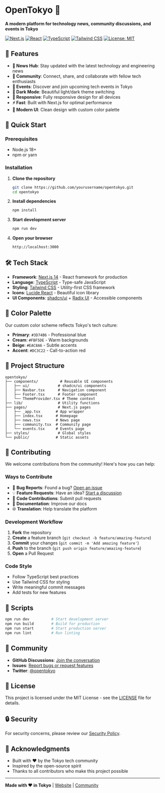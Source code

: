 # OpenTokyo 🚀

**A modern platform for technology news, community discussions, and events in Tokyo**

[![Next.js](https://img.shields.io/badge/Next.js-14.2.3-black?logo=next.js)](https://nextjs.org/)
[![React](https://img.shields.io/badge/React-18.2.0-blue?logo=react)](https://reactjs.org/)
[![TypeScript](https://img.shields.io/badge/TypeScript-5.4.5-blue?logo=typescript)](https://www.typescriptlang.org/)
[![Tailwind CSS](https://img.shields.io/badge/Tailwind%20CSS-3.4.3-38B2AC?logo=tailwind-css)](https://tailwindcss.com/)
[![License: MIT](https://img.shields.io/badge/License-MIT-yellow.svg)](https://opensource.org/licenses/MIT)

## 🌟 Features

- **📰 News Hub**: Stay updated with the latest technology and engineering news
- **👥 Community**: Connect, share, and collaborate with fellow tech enthusiasts  
- **📅 Events**: Discover and join upcoming tech events in Tokyo
- **🌙 Dark Mode**: Beautiful light/dark theme switching
- **📱 Responsive**: Fully responsive design for all devices
- **⚡ Fast**: Built with Next.js for optimal performance
- **🎨 Modern UI**: Clean design with custom color palette

## 🚀 Quick Start

### Prerequisites

- Node.js 18+ 
- npm or yarn

### Installation

1. **Clone the repository**
   ```bash
   git clone https://github.com/yourusername/opentokyo.git
   cd opentokyo
   ```

2. **Install dependencies**
   ```bash
   npm install
   ```

3. **Start development server**
   ```bash
   npm run dev
   ```

4. **Open your browser**
   ```
   http://localhost:3000
   ```

## 🛠️ Tech Stack

- **Framework**: [Next.js 14](https://nextjs.org/) - React framework for production
- **Language**: [TypeScript](https://www.typescriptlang.org/) - Type-safe JavaScript
- **Styling**: [Tailwind CSS](https://tailwindcss.com/) - Utility-first CSS framework
- **Icons**: [Lucide React](https://lucide.dev/) - Beautiful icon library
- **UI Components**: [shadcn/ui](https://ui.shadcn.com/) + [Radix UI](https://www.radix-ui.com/) - Accessible components

## 🎨 Color Palette

Our custom color scheme reflects Tokyo's tech culture:

- **Primary**: `#3D74B6` - Professional blue
- **Cream**: `#FBF5DE` - Warm backgrounds  
- **Beige**: `#EAC8A6` - Subtle accents
- **Accent**: `#DC3C22` - Call-to-action red

## 📁 Project Structure

```
opentokyo/
├── components/          # Reusable UI components
│   ├── ui/             # shadcn/ui components
│   ├── Navbar.tsx      # Navigation component
│   ├── Footer.tsx      # Footer component
│   └── ThemeProvider.tsx # Theme context
├── lib/                # Utility functions
├── pages/              # Next.js pages
│   ├── _app.tsx       # App wrapper
│   ├── index.tsx      # Homepage
│   ├── news.tsx       # News page
│   ├── community.tsx  # Community page
│   └── events.tsx     # Events page
├── styles/             # Global styles
└── public/            # Static assets
```

## 🤝 Contributing

We welcome contributions from the community! Here's how you can help:

### Ways to Contribute

- 🐛 **Bug Reports**: Found a bug? [Open an issue](https://github.com/yourusername/opentokyo/issues)
- 💡 **Feature Requests**: Have an idea? [Start a discussion](https://github.com/yourusername/opentokyo/discussions)
- 🔧 **Code Contributions**: Submit pull requests
- 📝 **Documentation**: Improve our docs
- 🌐 **Translation**: Help translate the platform

### Development Workflow

1. **Fork** the repository
2. **Create** a feature branch (`git checkout -b feature/amazing-feature`)
3. **Commit** your changes (`git commit -m 'Add amazing feature'`)
4. **Push** to the branch (`git push origin feature/amazing-feature`)
5. **Open** a Pull Request

### Code Style

- Follow TypeScript best practices
- Use Tailwind CSS for styling
- Write meaningful commit messages
- Add tests for new features

## 📝 Scripts

```bash
npm run dev          # Start development server
npm run build        # Build for production
npm run start        # Start production server
npm run lint         # Run linting
```

## 🌟 Community

- **GitHub Discussions**: [Join the conversation](https://github.com/yourusername/opentokyo/discussions)
- **Issues**: [Report bugs or request features](https://github.com/yourusername/opentokyo/issues)
- **Twitter**: [@opentokyo](https://twitter.com/opentokyo)

## 📄 License

This project is licensed under the MIT License - see the [LICENSE](LICENSE) file for details.

## 🔒 Security

For security concerns, please review our [Security Policy](SECURITY.md).

## 🙏 Acknowledgments

- Built with ❤️ by the Tokyo tech community
- Inspired by the open-source spirit
- Thanks to all contributors who make this project possible

---

**Made with ❤️ in Tokyo** | [Website](https://opentokyo.org) | [Community](https://github.com/yourusername/opentokyo/discussions)
